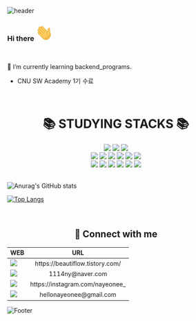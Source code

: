 ![header](https://capsule-render.vercel.app/api?type=waving&color=auto&height=200&section=header&text=HELLOnayeon%20&animation=scaleIn&fontSize=70)


### Hi there <img width="40px" src="https://raw.githubusercontent.com/ABSphreak/ABSphreak/master/gifs/Hi.gif"> 
<br>



🌱 I’m currently learning backend_programs.
<br>

- CNU SW Academy 1기 수료
<br>

<div align=center><h1>📚 STUDYING STACKS 📚</h1></div>

<div align=center> 
<img src="https://img.shields.io/badge/JAVA-007396?style=for-the-badge&logo=java&logoColor=white">
<img src="https://img.shields.io/badge/Spring-6DB33F?style=for-the-badge&logo=Spring&logoColor=white">
<img src="https://img.shields.io/badge/springboot-6DB33F?style=for-the-badge&logo=springboot&logoColor=white">
<br>
  
<img src="https://img.shields.io/badge/mysql-4479A1?style=for-the-badge&logo=mysql&logoColor=white">
<img src="https://img.shields.io/badge/github-181717?style=for-the-badge&logo=github&logoColor=white">
<img src="https://img.shields.io/badge/git-F05032?style=for-the-badge&logo=git&logoColor=white">
<img src="https://img.shields.io/badge/mariaDB-003545?style=for-the-badge&logo=mariaDB&logoColor=white">
<img src="https://img.shields.io/badge/Eclipse%20IDE-2C2255.svg?&style=for-the-badge&logo=Eclipse%20IDE&logoColor=white">
<img src="https://img.shields.io/badge/Visual%20Studio%20Code-007ACC.svg?&style=for-the-badge&logo=Visual%20Studio%20Code&logoColor=white">
 
<br>
  
<img src="https://img.shields.io/badge/html-E34F26?style=for-the-badge&logo=html5&logoColor=white">
<img src="https://img.shields.io/badge/css-1572B6?style=for-the-badge&logo=css3&logoColor=white">
<img src="https://img.shields.io/badge/javascript-F7DF1E?style=for-the-badge&logo=javascript&logoColor=black">   
<img src="https://img.shields.io/badge/bootstrap-7952B3?style=for-the-badge&logo=bootstrap&logoColor=white">
<img src="https://img.shields.io/badge/gradle-02303A?style=for-the-badge&logo=gradle&logoColor=white">
<img src="https://img.shields.io/badge/apache tomcat-F8DC75?style=for-the-badge&logo=apachetomcat&logoColor=white">  
<br>  
</div>
<br>


 ![Anurag's GitHub stats](https://github-readme-stats.vercel.app/api?username=beautiflow&show_icons=true&theme=radical)
 

  [![Top Langs](https://github-readme-stats.vercel.app/api/top-langs/?username=beautiflow&layout=compact)](https://github.com/beautiflow/github-readme-stats)






  <br>

### <h2 align="center"> 📍 Connect with me  </h2>

<table align="center">
    <thead>
        <tr>
            <th align="left">WEB</th>
            <th align="center">URL</th>
        </tr>
    </thead>
    <tbody>
        <tr>
            <td align="left"><a href="https://beautiflow.tistory.com/"><img src="https://img.shields.io/badge/Tistory-000000?style=for-the-badge&logo=Tistory&logoColor=white"/></a></td>
            <td align="center">https://beautiflow.tistory.com/</td>
        </tr>
        <tr>
            <td align="left"><a href="1114ny@naver.com"><img src="https://img.shields.io/badge/Naver-03C75A?style=for-the-badge&logo=Naver&logoColor=white"/></a></td>
            <td align="center">1114ny@naver.com</td>
        </tr>
        <tr>
            <td align="left"><a href="https://instagram.com/nayeonee_"><img src="https://img.shields.io/badge/Instagram-E4405F?style=for-the-badge&logo=Instagram&logoColor=white&link=https://instagram.com/nayeonee_"/></a></td>
            <td align="center">https://instagram.com/nayeonee_</td>
       </tr>
        <tr>
            <td align="left"><a href="mailto:hellonayeonee@gmail.com"><img src="https://img.shields.io/badge/Gmail-d14836?style=for-the-badge&logo=Gmail&logoColor=white&link=hellonayeonee@gmail.com"/></a></td>
            <td align="center">hellonayeonee@gmail.com</td>
        </tr>
    </tbody>
</table>
  

![Footer](https://capsule-render.vercel.app/api?type=waving&color=auto&height=200&section=footer)









<!--
**beautiflow/beautiflow** is a ✨ _special_ ✨ repository because its `README.md` (this file) appears on your GitHub profile.

Here are some ideas to get you started:

- 🔭 I’m currently working on ...
- 🌱 I’m currently learning ...
- 👯 I’m looking to collaborate on ...
- 🤔 I’m looking for help with ...
- 💬 Ask me about ...
- 📫 How to reach me: ...
- 😄 Pronouns: ...
- ⚡ Fun fact: ...
-->
